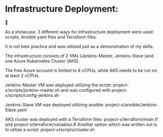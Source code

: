 # Infrastructure Deployment:
:rocket:

As a showcase, 3 different ways for Infrastructure deployment were used: scripts, Ansible yaml files and Terraform files.

It is not best practice and was utilized just as a demonstration of my skills.

The infrastructure consists of 2 VMs (Jenkins-Master, Jenkins-Slave )and one Azure Kubernetes Cluster (AKS).

The free Azure account is limited to 4 vCPUs, while AKS needs to be run on at least 2 vCPUs.

Jenkins-Master VM was deployed utilizing the script: project-x/scripts/jenkins-master.sh and was configured with project-x/scripts/config-jenkins.sh

Jenkins-Slave VM was deployed utilizing ansible: project-x/ansible/Jenkins-Slave.yaml

AKS cluster was deployed with a Terraform files: project-x/terraform/main.tf and project-x/terraform/variables.tf
Another option which was written out is to utilize a script: project-x/scripts/cluster.sh




